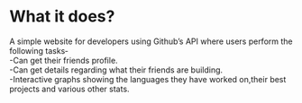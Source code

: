 # What it does?

A simple website for developers using Github’s API where users perform the following tasks‐\
-Can get their friends profile.\
-Can get details regarding what their friends are building.\
-Interactive graphs showing the languages they have worked on,their best projects and various other stats.


